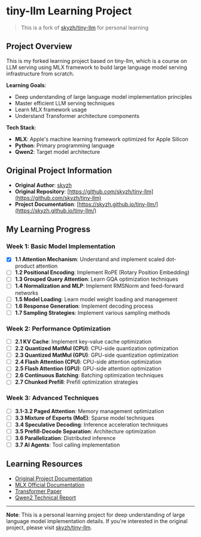 # tiny-llm Learning Project

> This is a fork of [skyzh/tiny-llm](https://github.com/skyzh/tiny-llm) for personal learning

## Project Overview

This is my forked learning project based on tiny-llm, which is a course on LLM serving using MLX framework to build large language model serving infrastructure from scratch.

**Learning Goals**:
- Deep understanding of large language model implementation principles
- Master efficient LLM serving techniques
- Learn MLX framework usage
- Understand Transformer architecture components

**Tech Stack**:
- **MLX**: Apple's machine learning framework optimized for Apple Silicon
- **Python**: Primary programming language
- **Qwen2**: Target model architecture

## Original Project Information

- **Original Author**: [skyzh](https://github.com/skyzh)
- **Original Repository**: [https://github.com/skyzh/tiny-llm](https://github.com/skyzh/tiny-llm)
- **Project Documentation**: [https://skyzh.github.io/tiny-llm/](https://skyzh.github.io/tiny-llm/)

## My Learning Progress

### Week 1: Basic Model Implementation
- [x] **1.1 Attention Mechanism**: Understand and implement scaled dot-product attention
- [ ] **1.2 Positional Encoding**: Implement RoPE (Rotary Position Embedding)
- [ ] **1.3 Grouped Query Attention**: Learn GQA optimization techniques
- [ ] **1.4 Normalization and MLP**: Implement RMSNorm and feed-forward networks
- [ ] **1.5 Model Loading**: Learn model weight loading and management
- [ ] **1.6 Response Generation**: Implement decoding process
- [ ] **1.7 Sampling Strategies**: Implement various sampling methods

### Week 2: Performance Optimization
- [ ] **2.1 KV Cache**: Implement key-value cache optimization
- [ ] **2.2 Quantized MatMul (CPU)**: CPU-side quantization optimization
- [ ] **2.3 Quantized MatMul (GPU)**: GPU-side quantization optimization
- [ ] **2.4 Flash Attention (CPU)**: CPU-side attention optimization
- [ ] **2.5 Flash Attention (GPU)**: GPU-side attention optimization
- [ ] **2.6 Continuous Batching**: Batching optimization techniques
- [ ] **2.7 Chunked Prefill**: Prefill optimization strategies

### Week 3: Advanced Techniques
- [ ] **3.1-3.2 Paged Attention**: Memory management optimization
- [ ] **3.3 Mixture of Experts (MoE)**: Sparse model techniques
- [ ] **3.4 Speculative Decoding**: Inference acceleration techniques
- [ ] **3.5 Prefill-Decode Separation**: Architecture optimization
- [ ] **3.6 Parallelization**: Distributed inference
- [ ] **3.7 AI Agents**: Tool calling implementation

## Learning Resources

- [Original Project Documentation](https://skyzh.github.io/tiny-llm/)
- [MLX Official Documentation](https://ml-explore.github.io/mlx/build/html/index.html)
- [Transformer Paper](https://arxiv.org/abs/1706.03762)
- [Qwen2 Technical Report](https://arxiv.org/abs/2407.10671)

---

**Note**: This is a personal learning project for deep understanding of large language model implementation details. If you're interested in the original project, please visit [skyzh/tiny-llm](https://github.com/skyzh/tiny-llm).

